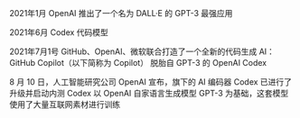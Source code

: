 2021年1月 OpenAI 推出了一个名为 DALL·E 的 GPT-3 最强应用

2021年6月 Codex 代码模型

2021年7月1号 GitHub、OpenAI、微软联合打造了一个全新的代码生成 AI：GitHub Copilot（以下简称为 Copilot） 脱胎自 GPT-3 的 OpenAI Codex

8 月 10 日，人工智能研究公司 OpenAI 宣布，旗下的 AI 编码器 Codex 已进行了升级并启动内测 Codex 以 OpenAI 自家语言生成模型 GPT-3 为基础，这套模型使用了大量互联网素材进行训练
